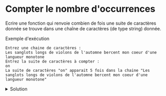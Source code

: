# Compter le nombre d'occurrences
Ecrire une fonction qui renvoie combien de fois une suite de caractères donnée se trouve dans une chaîne de caractères (de type string) donnée. 

Exemple d'exécution
~~~
Entrez une chaine de caractères : 
Les sanglots longs de violons de l'automne bercent mon coeur d'une langueur monotone
Entrez la suite de caractères à compter : 
on
La suite de caractères "on" apparait 5 fois dans la chaine "Les sanglots longs de violons de l'automne bercent mon coeur d'une langueur monotone"
~~~

<details>
<summary>Solution</summary>

~~~cpp
#include <iostream>
#include <string>
#include <string_view>
using namespace std;

size_t nb_occ(string_view str, string_view sub) {
   size_t cnt = 0, pos = 0;
   while ( (pos = str.find(sub, pos)) != string::npos ) {
      ++cnt;
      ++pos;
   }
   return cnt;
}

int main() {

   string str, sub;

   cout << "Entrez une chaine de caractères : \n";
   getline(cin, str);

   cout << "Entrez la suite de caractères à compter : \n";
   getline(cin, sub);

   cout << "La suite de caractères " << "\"" << sub << "\""
        << " apparait "  << nb_occ(str, sub)
        << " fois dans la chaine \"" << str << "\"" << endl;
}
~~~

</details>

